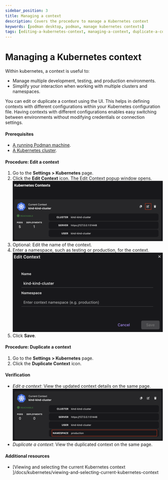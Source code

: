 ```yaml
---
sidebar_position: 3
title: Managing a context
description: Covers the procedure to manage a Kubernetes context
keywords: [podman desktop, podman, manage kubernetes contexts]
tags: [editing-a-kubernetes-context, managing-a-context, duplicate-a-context]
---
```


# Managing a Kubernetes context

Within kubernetes, a context is useful to:

- Manage multiple development, testing, and production environments.
- Simplify your interaction when working with multiple clusters and namespaces.

You can edit or duplicate a context using the UI. This helps in defining contexts with different configurations within your Kubernetes configuration file. Having contexts with different configurations enables easy switching between environments without modifying credentials or connection settings.

#### Prerequisites

- [A running Podman machine](/docs/podman/creating-a-podman-machine).
- [A Kubernetes cluster](/docs/kubernetes/creating-a-kube-cluster).

#### Procedure: Edit a context

1. Go to the **Settings > Kubernetes** page.
1. Click the **Edit Context** icon. The Edit Context popup window opens.
   ![edit context icon](img/edit-context-icon.png)
1. Optional: Edit the name of the context.
1. Enter a namespace, such as testing or production, for the context.
   ![edit context window](img/edit-context-window.png)
1. Click **Save**.

#### Procedure: Duplicate a context

1. Go to the **Settings > Kubernetes** page.
1. Click the **Duplicate Context** icon.

#### Verification

- _Edit a context_: View the updated context details on the same page.
  ![updated context details](img/context-details.png)
- _Duplicate a context_: View the duplicated context on the same page.

#### Additional resources

- [Viewing and selecting the current Kubernetes context
  ]/docs/kubernetes/viewing-and-selecting-current-kubernetes-context
